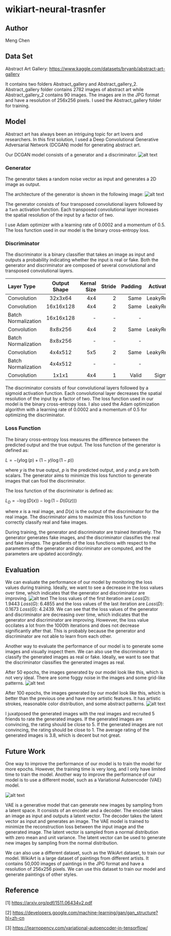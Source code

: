 # wikiart-neural-trasnfer
## Author
Meng Chen
## Data Set
Abstract Art Gallery: 
https://www.kaggle.com/datasets/bryanb/abstract-art-gallery

It contains two folders Abstract_gallery and Abstract_gallery_2. Abstract_gallery folder contains 2782 images of abstract art while Abstract_gallery_2 contains 90 images. The images are in the JPG format and have a resolution of 256x256 pixels. I used the Abstract_gallery folder for training.

## Model
Abstract art has always been an intriguing topic for art lovers and researchers. In this first solution, I used a Deep Convolutional Generative Adversarial Network (DCGAN) model for generating abstract art.

Our DCGAN model consists of a generator and a discriminator. 
![alt text](./res/gan_diagram.svg)

### Generator

The generator takes a random noise vector as input and generates a 2D image as output.

The architecture of the generator is shown in the following image:
![alt text](./res/dcgan_generator.png)

The generator consists of four transposed convolutional layers followed by a `Tanh` activation function. Each transposed convolutional layer increases the spatial resolution of the input by a factor of two.

I use Adam optimizer with a learning rate of 0.0002 and a momentum of 0.5. The loss function used in our model is the binary cross-entropy loss.

### Discriminator

The discriminator is a binary classifier that takes an image as input and outputs a probability indicating whether the input is real or fake. Both the generator and discriminator are composed of several convolutional and transposed convolutional layers.

| Layer Type | Output Shape | Kernal Size | Stride | Padding |Activation |
|:-----|:--------:|------:| ------:| ------:| ------:|
| Convolution | 32x3x64 | 4x4 | 2 | Same | LeakyReLU |
| Convolution | 16x16x128 | 4x4 | 2 | Same | LeakyReLU |
| Batch Normalization | 16x16x128 | - | - | - | - |
| Convolution | 8x8x256 | 4x4 | 2 | Same | LeakyReLU |
| Batch Normalization | 8x8x256 | - | - | - | - |
| Convolution | 4x4x512 | 5x5 | 2 | Same | LeakyReLU |
| Batch Normalization | 4x4x512 | - | - | - | - |
| Convolution | 1x1x1 | 4x4 | 1 | Valid | Sigmoid |

The discriminator consists of four convolutional layers followed by a sigmoid activation function. Each convolutional layer decreases the spatial resolution of the input by a factor of two. The loss function used in our model is the binary cross-entropy loss. I also used the Adam optimization algorithm with a learning rate of 0.0002 and a momentum of 0.5 for optimizing the discriminator.

### Loss Function
The binary cross-entropy loss measures the difference between the predicted output and the true output. The loss function of the generator is defined as:

$L = -{(y\log(p) + (1 - y)\log(1 - p))}$

where $y$ is the true output, $p$ is the predicted output, and $y$ and $p$ are both scalars. The generator aims to minimize this loss function to generate images that can fool the discriminator.

The loss function of the discriminator is defined as:

$L_D = -\log(D(x)) - \log(1 - D(G(z)))$

where $x$ is a real image, and $D(x)$ is the output of the discriminator for the real image. The discriminator aims to maximize this loss function to correctly classify real and fake images.

During training, the generator and discriminator are trained iteratively. The generator generates fake images, and the discriminator classifies the real and fake images. The gradients of the loss functions with respect to the parameters of the generator and discriminator are computed, and the parameters are updated accordingly.

## Evaluation
We can evaluate the performance of our model by monitoring the loss values during training. Ideally, we want to see a decrease in the loss values over time, which indicates that the generator and discriminator are improving.
![alt text](./res/loss_func.png)
The loss values of the first iteration are $Loss(D)$: 1.9443	$Loss(G)$: 6.4855 and the loss values of the last iteration are $Loss(D)$: 0.1673	$Loss(G)$: 4.2439. We can see that the loss values of the generator and discriminator are decreasing over time, which indicates that the generator and discriminator are improving. Howevver, the loss value occilates a lot from the 1000th iterations and does not decrease significantly after that. This is probably because the generator and discriminator are not able to learn from each other.

Another way to evaluate the performance of our model is to generate some images and visually inspect them. We can also use the discriminator to classify the generated images as real or fake. Ideally, we want to see that the discriminator classifies the generated images as real.

After 50 epochs, the images generated by our model look like this, which is not very ideal. There are some foggy noise in the images and some grid-like patterns.
![alt text](./res/50_epoch.jpeg)

After 100 epochs, the images generated by our model look like this, which is better than the previous one and have more artistic features. It has artistic strokes, reasonable color distribution, and some abstract patterns.
![alt text](./res/100_epoch.png)

I juxatposed the generated images with the real images and recruited 5 friends to rate the generated images. If the generated images are convincing, the rating should be close to 5. If the generated images are not convincing, the rating should be close to 1. The average rating of the generated images is 3.8, which is decent but not great.

## Future Work
One way to improve the performance of our model is to train the model for more epochs. However, the training time is very long, and I only have limited time to train the model. Another way to improve the performance of our model is to use a different model, such as a Variational Autoencoder (VAE) model.

![alt text](./res/vae.png)

VAE is a generative model that can generate new images by sampling from a latent space. It consists of an encoder and a decoder. The encoder takes an image as input and outputs a latent vector. The decoder takes the latent vector as input and generates an image. The VAE model is trained to minimize the reconstruction loss between the input image and the generated image. The latent vector is sampled from a normal distribution with zero mean and unit variance. The latent vector can be used to generate new images by sampling from the normal distribution.

We can also use a different dataset, such as the WikiArt dataset, to train our model. WikiArt is a large dataset of paintings from different artists. It contains 50,000 images of paintings in the JPG format and have a resolution of 256x256 pixels. We can use this dataset to train our model and generate paintings of other styles.

## Reference
[1] https://arxiv.org/pdf/1511.06434v2.pdf

[2] https://developers.google.com/machine-learning/gan/gan_structure?hl=zh-cn

[3] https://learnopencv.com/variational-autoencoder-in-tensorflow/
